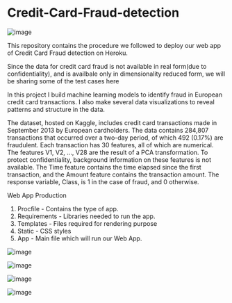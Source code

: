 # Credit-Card-Fraud-detection

![image](https://user-images.githubusercontent.com/69753319/117111104-c1a52700-ada4-11eb-835f-5d1f5d36d9ee.png)

This repository contains the procedure we followed to deploy our web app of Credit Card Fraud detection on Heroku.

Since the data for credit card fraud is not available in real form(due to confidentiality), and is availbale only in dimensionality reduced form, we will be sharing some of the test cases here

In this project I build machine learning models to identify fraud in European credit card transactions. I also make several data visualizations to reveal patterns and structure in the data.

The dataset, hosted on Kaggle, includes credit card transactions made in September 2013 by European cardholders. The data contains 284,807 transactions that occurred over a two-day period, of which 492 (0.17%) are fraudulent. Each transaction has 30 features, all of which are numerical. The features V1, V2, ..., V28 are the result of a PCA transformation. To protect confidentiality, background information on these features is not available. The Time feature contains the time elapsed since the first transaction, and the Amount feature contains the transaction amount. The response variable, Class, is 1 in the case of fraud, and 0 otherwise.

Web App Production
1. Procfile - Contains the type of app.
2. Requirements - Libraries needed to run the app.
3. Templates - Files required for rendering purpose
4. Static - CSS styles
5. App - Main file which will run our Web App.

![image](https://user-images.githubusercontent.com/69753319/117547004-e02c4c00-b04a-11eb-96d4-36b054766a93.png)

![image](https://user-images.githubusercontent.com/69753319/117547019-f4704900-b04a-11eb-95fa-8612937b00de.png)

![image](https://user-images.githubusercontent.com/69753319/117547031-11a51780-b04b-11eb-86de-426e79d2f675.png)

![image](https://user-images.githubusercontent.com/69753319/117547049-271a4180-b04b-11eb-977f-6c7921f7df16.png)
